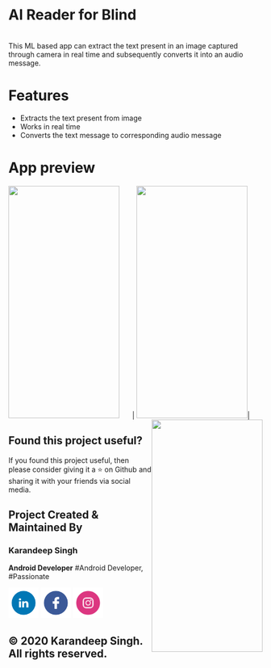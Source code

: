 # AI Reader for Blind
<br>This ML based app can extract the text present in an image captured through camera in real time and subsequently converts it into an audio message.<br>

# Features

* Extracts the text present from image 
* Works in real time
* Converts the text message to corresponding audio message
# App preview 
  <p align="center">
<img align="left"  src="https://github.com/Karandeep98/Text-Recognition/blob/master/images/recording.gif" width="220" height="460"  />|
  <img src="https://github.com/Karandeep98/Text-Recognition/blob/master/images/screenshot1.jpeg" width="220" height="460" />|
 <img align="right"  src="https://github.com/Karandeep98/Text-Recognition/blob/master/images/screenshot2.jpeg" width="220" height="460"  />
  </p>
  
## Found this project useful? 
If you found this project useful, then please consider giving it a :star: on Github and sharing it with your friends via social media.

## Project Created & Maintained By

### Karandeep Singh
**Android Developer**  #Android Developer, #Passionate

<a href="https://www.linkedin.com/in/karandeep98/"><img src="https://github.com/aritraroy/social-icons/blob/master/linkedin-icon.png?raw=true" width="60"></a>
<a href="https://www.facebook.com/karandeep.bindra"><img src="https://github.com/aritraroy/social-icons/blob/master/facebook-icon.png?raw=true" width="60"></a>
<a href="https://www.instagram.com/karandeep_singh04/"><img src="https://github.com/aritraroy/social-icons/blob/master/instagram-icon.png?raw=true" width="60"></a>

## © 2020 Karandeep Singh. All rights reserved.
